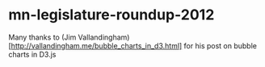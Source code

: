 mn-legislature-roundup-2012
===========================

Many thanks to (Jim Vallandingham)[http://vallandingham.me/bubble_charts_in_d3.html] for his post on bubble charts in D3.js
